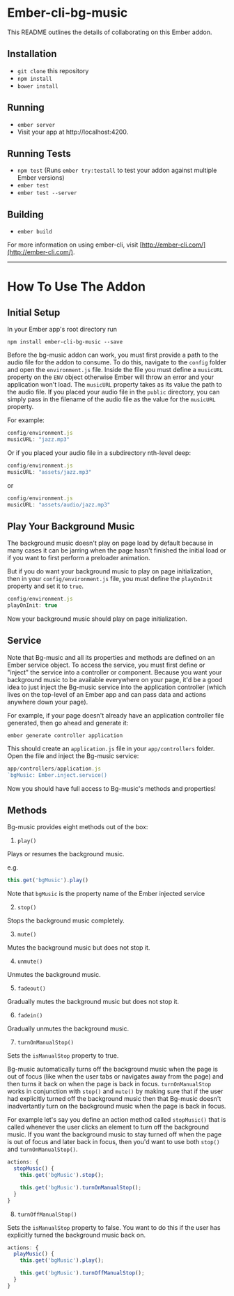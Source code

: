 # Ember-cli-bg-music

This README outlines the details of collaborating on this Ember addon.

## Installation

* `git clone` this repository
* `npm install`
* `bower install`

## Running

* `ember server`
* Visit your app at http://localhost:4200.

## Running Tests

* `npm test` (Runs `ember try:testall` to test your addon against multiple Ember versions)
* `ember test`
* `ember test --server`

## Building

* `ember build`

For more information on using ember-cli, visit [http://ember-cli.com/](http://ember-cli.com/).

---

# How To Use The Addon

## Initial Setup

In your Ember app's root directory run

`npm install ember-cli-bg-music --save`

Before the bg-music addon can work, you must first provide a path to the audio file for the addon to consume. To do this, navigate to the `config` folder and open the `environment.js` file. Inside the file you must define a `musicURL` property on the `ENV` object otherwise Ember will throw an error and your application won't load. The `musicURL` property takes as its value the path to the audio file. If you placed your audio file in the `public` directory, you can simply pass in the filename of the audio file as the value for the `musicURL` property. 

For example:

```js
config/environment.js
musicURL: "jazz.mp3"
``` 

Or if you placed your audio file in a subdirectory nth-level deep:

```js
config/environment.js
musicURL: "assets/jazz.mp3"
```

or

```js
config/environment.js
musicURL: "assets/audio/jazz.mp3"
```


## Play Your Background Music

The background music doesn't play on page load by default because in many cases it can be jarring when the page hasn't finished the initial load or if you want to first perform a preloader animation.

But if you do want your background music to play on page initialization, then in your `config/environment.js` file, you must define the `playOnInit` property and set it to `true`.

```js
config/environment.js
playOnInit: true
```

Now your background music should play on page initialization.

## Service

Note that Bg-music and all its properties and methods are defined on an Ember service object. To access the service, you must first define or "inject" the service into a controller or component. Because you want your background music to be available everywhere on your page, it'd be a good idea to just inject the Bg-music service into the application controller (which lives on the top-level of an Ember app and can pass data and actions anywhere down your page).

For example, if your page doesn't already have an application controller file generated, then go ahead and generate it:

`ember generate controller application`

This should create an `application.js` file in your `app/controllers` folder. Open the file and inject the Bg-music service:

```js
app/controllers/application.js
`bgMusic: Ember.inject.service()
```
Now you should have full access to Bg-music's methods and properties!

## Methods

Bg-music provides eight methods out of the box:

1) `play()`

Plays or resumes the background music.

e.g.

```js
this.get('bgMusic').play()
```

Note that `bgMusic` is the property name of the Ember injected service

2) `stop()`

Stops the background music completely.

3) `mute()`

Mutes the background music but does not stop it.

4) `unmute()`

Unmutes the background music.

5) `fadeout()`

Gradually mutes the background music but does not stop it.

6) `fadein()`

Gradually unmutes the background music.

7) `turnOnManualStop()`

Sets the `isManualStop` property to true. 

Bg-music automatically turns off the background music when the page is out of focus (like when the user tabs or navigates away from the page) and then turns it back on when the page is back in focus. `turnOnManualStop` works in conjunction with `stop()` and `mute()` by making sure that if the user had explicitly turned off the background music then that Bg-music doesn't inadvertantly turn on the background music when the page is back in focus.

For example let's say you define an action method called `stopMusic()` that is called whenever the user clicks an element to turn off the background music. If you want the background music to stay turned off when the page is out of focus and later back in focus, then you'd want to use both `stop()` and `turnOnManualStop()`.

```js
actions: {
  stopMusic() {
    this.get('bgMusic').stop();

    this.get('bgMusic').turnOnManualStop();
  }  
}
```

8) `turnOffManualStop()`

Sets the `isManualStop` property to false. You want to do this if the user has explicitly turned the background music back on.

```js
actions: {
  playMusic() {
    this.get('bgMusic').play();

    this.get('bgMusic').turnOffManualStop();
  }  
}
```
